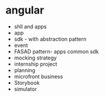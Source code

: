 # angular

- shll and apps
- app 
- sdk - with abstraction pattern
- event
- FASAD pattern- apps common sdk
- mocking strategy
- internship project
- planning
- microfront business
- Storybook
- simulator
